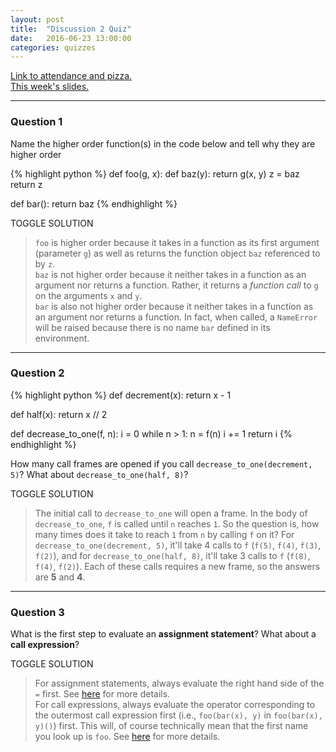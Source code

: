 ```yaml
---
layout: post
title:  "Discussion 2 Quiz"
date:   2016-06-23 13:00:00
categories: quizzes
---
```


[Link to attendance and pizza.](http://tiny.cc/tammydisc2)  
[This week's slides.](https://docs.google.com/presentation/d/1UQx9sSLovlhm2oy7f0SKb8vDV_4glXCa0Co8HHtzzi0/edit?usp=sharing)

---

### Question 1 

Name the higher order function(s) in the code below and tell why they are higher order

{% highlight python %}
def foo(g, x):
    def baz(y):
        return g(x, y)
    z = baz
    return z

def bar():
    return baz
{% endhighlight %}

<a class="btn btn-default solution-toggle">TOGGLE SOLUTION</a>

<blockquote class="solution"><code>foo</code> is higher order because it takes in a function as its first argument (parameter <code>g</code>) as well as returns the function object <code>baz</code> referenced to by <code>z</code>. <br/>
<code>baz</code> is not higher order because it neither takes in a function as an argument nor returns a function. Rather, it returns a <i>function call</i> to <code>g</code> on the arguments <code>x</code> and <code>y</code>. <br/>
<code>bar</code> is also not higher order because it neither takes in a function as an argument nor returns a function. In fact, when called, a <code>NameError</code> will be raised because there is no name <code>bar</code> defined in its environment.
</blockquote>

 --- 
  
### Question 2

{% highlight python %}
def decrement(x):
    return x - 1

def half(x):
    return x // 2

def decrease_to_one(f, n):
    i = 0
    while n > 1:
        n = f(n)
        i += 1
    return i
{% endhighlight %}


How many call frames are opened if you call `decrease_to_one(decrement, 5)`? What about `decrease_to_one(half, 8)`?

<a class="btn btn-default solution-toggle-2">TOGGLE SOLUTION</a>

<blockquote class="solution-2">The initial call to <code>decrease_to_one</code> will open a frame. In the body of <code>decrease_to_one</code>, <code>f</code> is called until <code>n</code> reaches <code>1</code>. So the question is, how many times does it take to reach <code>1</code> from <code>n</code> by calling <code>f</code> on it? For <code>decrease_to_one(decrement, 5)</code>, it'll take 4 calls to <code>f</code> (<code>f(5)</code>, <code>f(4)</code>, <code>f(3)</code>, <code>f(2)</code>), and for <code>decrease_to_one(half, 8)</code>, it'll take 3 calls to <code>f</code> (<code>f(8)</code>, <code>f(4)</code>, <code>f(2)</code>). Each of these calls requires a new frame, so the answers are <b>5</b> and <b>4</b>.
</blockquote>

 --- 
  
### Question 3

What is the first step to evaluate an **assignment statement**? What about a **call expression**?

<a class="btn btn-default solution-toggle-3">TOGGLE SOLUTION</a>

<blockquote class="solution-3">For assignment statements, always evaluate the right hand side of the <code>=</code> first. See <a href="/cs61a-resources/guides/env-diag.html#assignment">here</a> for more details. <br/>
For call expressions, always evaluate the operator corresponding to the outermost call expression first (i.e., <code>foo(bar(x), y)</code> in <code>foo(bar(x), y)()</code>) first. This will, of course technically mean that the first name you look up is <code>foo</code>. See <a href="/cs61a-resources/guides/env-diag.html#call">here</a> for more details. <br/>
</blockquote>